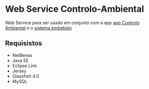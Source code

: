 # Web Service Controlo-Ambiental
Web Service para ser usado em conjunto com a app [app Controlo Ambiental](https://github.com/pedrole/Controlo-Ambiental) e o [sistema embebido](https://github.com/pedrole/Controlo-Ambiental/tree/master-arduino)

## Requisistos
* NetBenas
* Java EE
* Eclipse Link
* Jersey
* Glassfish 4.0
* MySQL


